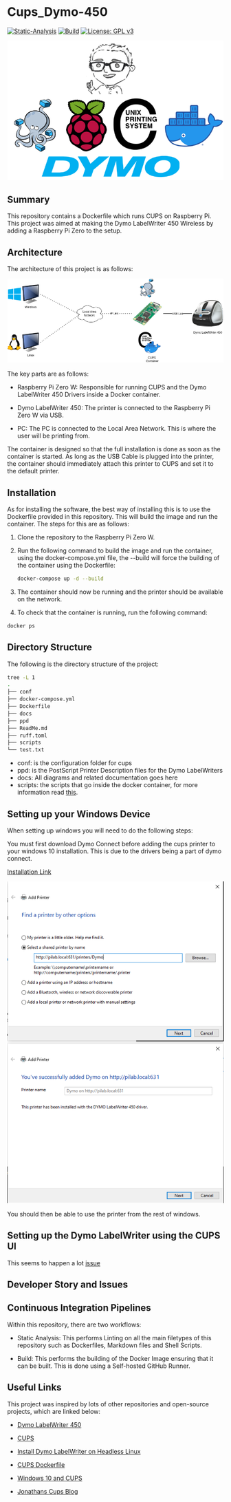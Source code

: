 # Cups_Dymo-450

[![Static-Analysis](https://github.com/ScottGibb/Cups_Dymo-450/actions/workflows/Static%20Analysis.yaml/badge.svg)](https://github.com/ScottGibb/Cups_Dymo-450/actions/workflows/Static%20Analysis.yaml)
[![Build](https://github.com/ScottGibb/Cups_Dymo-450/actions/workflows/Build.yaml/badge.svg)](https://github.com/ScottGibb/Cups_Dymo-450/actions/workflows/Build.yaml)
[![License: GPL v3](https://img.shields.io/badge/License-GPLv3-blue.svg)](https://www.gnu.org/licenses/gpl-3.0)

<center>
<img src= "docs/Languages And Tools.png">
</center>

## Summary

This repository contains a Dockerfile which runs CUPS on Raspberry Pi. This project was aimed at making the Dymo LabelWriter 450 Wireless by adding a Raspberry Pi Zero to the setup.

## Architecture

The architecture of this project is as follows:

<center>
<img src= "docs/Architecture.png">
</center>

The key parts are as follows:

- Raspberry Pi Zero W: Responsible for running CUPS and the Dymo LabelWriter 450 Drivers inside a Docker container.

- Dymo LabelWriter 450: The printer is connected to the Raspberry Pi Zero W via USB.

- PC: The PC is connected to the Local Area Network. This is where the user will be printing from.

The container is designed so that the full installation is done as soon as the container is started. As long as the USB Cable is plugged into the printer, the container should immediately attach this printer to CUPS and set it to the default printer.

## Installation

As for installing the software, the best way of installing this is to use the Dockerfile provided in this repository. This will build the image and run the container. The steps for this are as follows:

1. Clone the repository to the Raspberry Pi Zero W.
2. Run the following command to build the image and run the container, using the docker-compose.yml file, the --build will force the building of the container using the Dockerfile:

    ```bash
    docker-compose up -d --build
    ```

3. The container should now be running and the printer should be available on the network.
4. To check that the container is running, run the following command:

```bash
docker ps
```

## Directory Structure

The following is the directory structure of the project:

```bash
tree -L 1
.
├── conf
├── docker-compose.yml
├── Dockerfile
├── docs
├── ppd
├── ReadMe.md
├── ruff.toml
├── scripts
└── test.txt
```

- conf: is the configuration folder for cups
- ppd: is the PostScript Printer Description files for the Dymo LabelWriters
- docs: All diagrams and related documentation goes here
- scripts: the scripts that go inside the docker container, for more information read [this](./scripts/ReadMe.md).

## Setting up your Windows Device

When setting up windows you will need to do the following steps:

You must first download Dymo Connect before adding the cups printer to your windows 10 installation. This is due to the drivers being a part of dymo connect.

[Installation Link](https://download.dymo.com/dymo/Software/Win/DCDSetup1.4.6.37.exe)

![Stage 1 Windows 10](./docs/windows-10-add-printer-1.png)
![Stage 1 Windows 10](./docs/windows-10-add-printer-2.png)

You should then be able to use the printer from the rest of windows.

## Setting up the Dymo LabelWriter using the CUPS UI

This seems to happen a lot [issue](https://forums.raspberrypi.com/viewtopic.php?t=333307)

## Developer Story and Issues



## Continuous Integration Pipelines

Within this repository, there are two workflows:

- Static Analysis: This performs Linting on all the main filetypes of this repository such as Dockerfiles, Markdown files and Shell Scripts.

- Build: This performs the building of the Docker Image ensuring that it can be built. This is done using a Self-hosted GitHub Runner.

## Useful Links

This project was inspired by lots of other repositories and open-source projects, which are linked below:

- [Dymo LabelWriter 450](https://www.dymo.com/label-makers-printers/labelwriter-label-printers/dymo-labelwriter-450-direct-thermal-label-printer/SP_95488.html)

- [CUPS](https://ubuntu.com/server/docs/service-cups)

- [Install Dymo LabelWriter on Headless Linux](https://www.baitando.com/it/2017/12/12/install-dymo-labelwriter-on-headless-linux)

- [CUPS Dockerfile](https://github.com/olbat/dockerfiles/tree/master/cupsd)

- [Windows 10 and CUPS](https://techblog.paalijarvi.fi/2020/05/25/making-windows-10-to-print-to-a-cups-printer-over-the-network/)

- [Jonathans Cups Blog](https://johnathan.org/configure-a-raspberry-pi-as-a-print-server-for-dymo-label-printers/)
